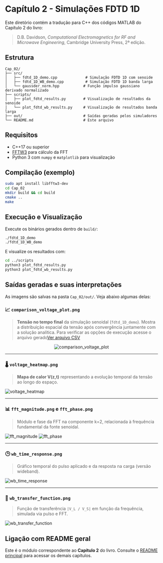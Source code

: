 # Capítulo 2 - Simulações FDTD 1D

Este diretório contém a tradução para C++ dos códigos MATLAB do Capítulo 2 do livro:

> D.B. Davidson, *Computational Electromagnetics for RF and Microwave Engineering*, Cambridge University Press, 2ª edição.

## Estrutura

```
Cap_02/
├── src/
│   ├── fdtd_1D_demo.cpp             # Simulação FDTD 1D com senoide
│   ├── fdtd_1D_WB_demo.cpp          # Simulação FDTD 1D banda larga
│   └── gaussder_norm.hpp           # Função impulso gaussiano derivado normalizado
├── scripts/
│   ├── plot_fdtd_results.py        # Visualização de resultados da senoide
│   └── plot_fdtd_wb_results.py     # Visualização de resultados banda larga
├── out/                            # Saídas geradas pelos simuladores
└── README.md                       # Este arquivo
```

## Requisitos

- C++17 ou superior
- [FFTW3](http://www.fftw.org/) para cálculo da FFT
- Python 3 com `numpy` e `matplotlib` para visualização

## Compilação (exemplo)

```bash
sudo apt install libfftw3-dev
cd Cap_02
mkdir build && cd build
cmake ..
make
```

## Execução e Visualização

Execute os binários gerados dentro de `build/`:

```bash
./fdtd_1D_demo
./fdtd_1D_WB_demo
```

E visualize os resultados com:

```bash
cd ../scripts
python3 plot_fdtd_results.py
python3 plot_fdtd_wb_results.py
```

## Saídas geradas e suas interpretações

As imagens são salvas na pasta `Cap_02/out/`. Veja abaixo algumas delas:

### 📈 `comparison_voltage_plot.png`
> **Tensão no tempo final** da simulação senoidal (`fdtd_1D_demo`). Mostra a distribuição espacial da tensão após convergência juntamente com a solução analítica. Para verificar as opções de execução acesse o arquivo gerado[Ver arquivo CSV](./dados_simulacao.csv)

<p align="center">
  <img src="/Cap_02/out/comparison_voltage_plot.png" alt="comparison_voltage_plot">
</p>


---

### 🌡️ `voltage_heatmap.png`
> **Mapa de calor V(z,t)** representando a evolução temporal da tensão ao longo do espaço.

![voltage_heatmap](/Cap_02/out/voltage_heatmap.png)

---

### 📊 `fft_magnitude.png` e `fft_phase.png`
> Módulo e fase da FFT na componente k=2, relacionada à frequência fundamental da fonte senoidal.

![fft_magnitude](/Cap_02/out/fft_magnitude.png)
![fft_phase](/Cap_02/out/fft_phase.png)

---

### 🕒 `wb_time_response.png`
> Gráfico temporal do pulso aplicado e da resposta na carga (versão wideband).

![wb_time_response](/Cap_02/out/wb_time_response.png)

---

### 📡 `wb_transfer_function.png`
> Função de transferência `|V_L / V_S|` em função da frequência, simulada via pulso e FFT.

![wb_transfer_function](/Cap_02/out/wb_transfer_function.png)

## Ligação com README geral

Este é o módulo correspondente ao **Capítulo 2** do livro. Consulte o [README principal](../README.md) para acessar os demais capítulos.
